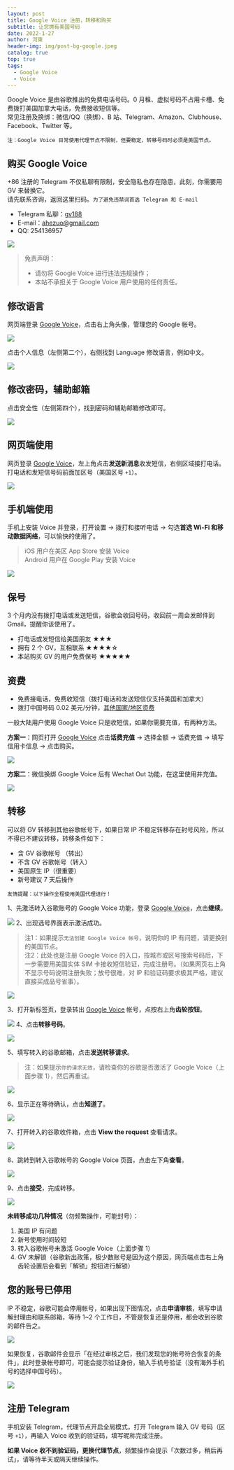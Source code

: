```yaml
---
layout: post
title: Google Voice 注册，转移和购买
subtitle: 让您拥有美国号码
date: 2022-1-27
author: 河東
header-img: img/post-bg-google.jpeg
catalog: true
top: true
tags:
  - Google Voice
  - Voice
---
```


Google Voice 是由谷歌推出的免费电话号码。0 月租、虚拟号码不占用卡槽、免费拨打美国加拿大电话，免费接收短信等。\
常见注册及换绑：微信/QQ（换绑）、B 站、Telegram、Amazon、Clubhouse、Facebook、Twitter 等。

`注：Google Voice 日常使用代理节点不限制，但要稳定，转移号码时必须是美国节点。`


## 购买 Google Voice

+86 注册的 Telegram 不仅私聊有限制，安全隐私也存在隐患，此刻，你需要用 GV 来替换它。\
请先联系咨询，返回这里扫码。`为了避免违禁词首选 Telegram 和 E-mail`
- Telegram 私聊：[gv188](https://t.me/gv188) 
- E-mail：ahezuo@gmail.com
- QQ: 254136957


![](https://i.imgur.com/6TtN8ON.png)

>免责声明：
>- 请勿将 Google Voice 进行违法违规操作；
>- 本站不承担关于 Google Voice 用户使用的任何责任。

## 修改语言

网页端登录 [Google Voice](https://voice.google.com/)，点击右上角头像，管理您的 Google 帐号。

![](https://i.imgur.com/DKcKZQl.png)

点击个人信息（左侧第二个），右侧找到 Language 修改语言，例如中文。

![](https://i.imgur.com/eSXJsGo.png)
## 修改密码，辅助邮箱

点击安全性（左侧第四个），找到密码和辅助邮箱修改即可。

![](https://i.imgur.com/dmWyVKU.png)

## 网页端使用

网页登录 [Google Voice](https://voice.google.com/)，左上角点击**发送新消息**收发短信，右侧区域接打电话。\
打电话和发短信号码前面加区号（美国区号 `+1`）。

![](https://i.imgur.com/IrB7dd5.png)


## 手机端使用

手机上安装 Voice 并登录，打开设置 → 拨打和接听电话 → 勾选**首选 Wi-Fi 和移动数据网络**，可以愉快的使用了。

> iOS 用户在美区 App Store 安装 Voice\
> Android 用户在 Google Play 安装 Voice

![](https://i.imgur.com/TCY50ff.jpg)




## 保号

3 个月内没有拨打电话或发送短信，谷歌会收回号码，收回前一周会发邮件到 Gmail，提醒你该使用了。

- 打电话或发短信给美国朋友 ★★★
- 拥有 2 个 GV，互相联系 ★★★★☆
- 本站购买 GV 的用户免费保号 ★★★★★
  

## 资费

- 免费接电话，免费收短信（拨打电话和发送短信仅支持美国和加拿大）
- 拨打中国号码 0.02 美元/分钟，[其他国家/地区资费](https://voice.google.com/u/0/rates?pli=1)

一般大陆用户使用 Google Voice 只是收短信，如果你需要充值，有两种方法。

**方案一**：网页打开 [Google Voice](https://voice.google.com/u/3/billing) 点击**话费充值** → 选择金额 → 话费充值 → 填写信用卡信息 → 点击购买。

![](https://i.imgur.com/5WiCJVa.png)

**方案二**：微信换绑 Google Voice 后有 Wechat Out 功能，在这里使用并充值。

![](https://i.imgur.com/facZ0Wb.jpg)

## 转移

可以将 GV 转移到其他谷歌帐号下，如果日常 IP 不稳定转移存在封号风险，所以不得已不建议转移，转移条件如下：

- 含 GV 谷歌帐号 （转出）
- 不含 GV 谷歌帐号（转入）
- 美国原生 IP（很重要）
- 新号建议 7 天后操作

`友情提醒：以下操作全程使用美国代理进行！`

1、先激活转入谷歌账号的 Google Voice 功能，登录 [Google Voice](https://voice.google.com/u/0/messages)，点击**继续**。

![](https://i.imgur.com/ySbeJqq.png)
2、出现选号界面表示激活成功。

> 注1：如果提示`无法创建 Google Voice 帐号`，说明你的 IP 有问题，请更换别的美国节点。\
> 注2：此处也是注册 Google Voice 的入口，按城市或区号搜索号码后，下一步需要用美国实体 SIM 卡接收短信验证，完成注册号。（如果网页右上角不显示号码说明注册失败；放号很难，对 IP 和验证码要求极其严格，建议直接买成品号省事）。

![](https://i.imgur.com/b7Iiwn2.png)

3、打开新标签页，登录转出 [Google Voice](https://voice.google.com/u/0/messages) 帐号，点按右上角**齿轮按钮**。


![](https://i.imgur.com/FpZ4KxH.png)
4、点击**转移号码**。

![](https://i.imgur.com/OASFgdA.png)

5、填写转入的谷歌邮箱，点击**发送转移请求**。

> 注：如果提示`你的请求无效`，请检查你的谷歌是否激活了 Google Voice（上面步骤  1），然后再重试。

![](https://i.imgur.com/dnPKT2H.png)

6、显示正在等待确认，点击**知道了**。

![](https://i.imgur.com/YbWLJgg.png)

7、打开转入的谷歌收件箱，点击 **View the request** 查看请求。

![](https://i.imgur.com/4H0A9lC.png)

8、跳转到转入谷歌帐号的 Google Voice 页面，点击左下角**查看**。

![](https://i.imgur.com/Yl00SOG.png)

9、点击**接受**，完成转移。

![](https://i.imgur.com/naiWfji.png)

**未转移成功几种情况**（勿频繁操作，可能封号）：
1. 美国 IP 有问题
2. 新号使用时间较短
3. 转入谷歌帐号未激活 Google Voice（上面步骤 1）
4. GV 未解锁（谷歌新出政策，极少数账号是因为这个原因，网页端点击右上角齿轮设置后会看到「解锁」按钮进行解锁）

## 您的账号已停用

IP 不稳定，谷歌可能会停用帐号，如果出现下图情况，点击**申请审核**，填写申请解封理由和联系邮箱，等待 1~2 个工作日，不管是恢复还是停用，都会收到谷歌的邮件告之。

![](https://i.imgur.com/VIOrboX.jpg)

如果恢复，谷歌邮件会显示「在经过审核之后，我们发现您的帐号符合恢复的条件」，此时登录帐号即可，可能会提示验证身份，输入手机号验证（没有海外手机号的选择中国号码）。

![](https://i.imgur.com/U5YtEeO.jpg)

## 注册 Telegram

手机安装 Telegram，代理节点开启全局模式，打开 Telegram 输入 GV 号码（区号 `+1`），再输入 Voice 收到的验证码，填写昵称完成注册。

**如果 Voice 收不到验证码，更换代理节点**，频繁操作会提示「次数过多，稍后再试」，请等待半天或隔天继续操作。